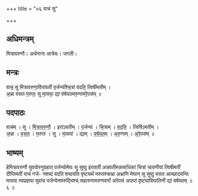 +++
title = "०६ वाचं सु"

+++
## अधिमन्त्रम्
मित्रावरुणौ। अर्चनाना आत्रेयः। जगती।

## मन्त्रः
वाचं॒ सु मि॑त्रावरुणा॒विरा॑वतीं प॒र्जन्य॑श्चि॒त्रां व॑दति॒ त्विषी॑मतीम् ।  
अ॒भ्रा व॑सत म॒रुतः॒ सु मा॒यया॒ द्यां व॑र्षयतमरु॒णाम॑रे॒पस॑म् ॥

## पदपाठः
वाच॑म् । सु । मि॒त्रा॒व॒रु॒णौ॒ । इरा॑ऽवतीम् । प॒र्जन्यः॑ । चि॒त्राम् । व॒द॒ति॒ । त्विषि॑ऽमतीम् ।  
अ॒भ्रा । व॒स॒त॒ । म॒रुतः॑ । सु । मा॒यया॑ । द्याम् । व॒र्ष॒य॒त॒म् । अ॒रु॒णाम् । अ॒रे॒पस॑म् ॥

## भाष्यम्
हेमित्रावरुणौ युवयोरनुग्रहात् पर्जन्योमेघः सु सुष्ठु इरावतीं अन्नवतीमन्नसाधिकां चित्रां चायनीयां त्विषीमतीं दीप्तिमतीं वाचं गर्ज- नशब्दं वदति शब्दयति वृष्ट्यर्थं मरुतश्चाभ्रा अभ्राणि मेघान् सु सुष्ठु वसत आच्छादयन्ति मायया स्वप्रज्ञया युवांच पर्जन्येनमरुद्भिश्च् सहारुणामरुणवर्णां अरेपसं अपापां वृष्ट्याविघातिनीं द्यां वर्षयतम् ॥ ६ ॥